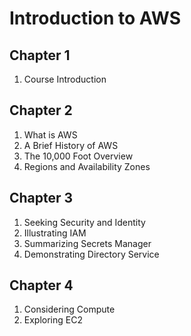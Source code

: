 # Introduction to AWS

## Chapter 1
1. Course Introduction

## Chapter 2
1. What is AWS
1. A Brief History of AWS
1. The 10,000 Foot Overview
1. Regions and Availability Zones

## Chapter 3
1. Seeking Security and Identity
1. Illustrating IAM
1. Summarizing Secrets Manager
1. Demonstrating Directory Service

## Chapter 4
1. Considering Compute
1. Exploring EC2
